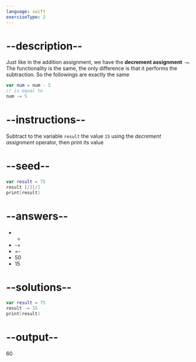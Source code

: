 ```yaml
---
language: swift
exerciseType: 2
---
```


# --description--

Just like in the addition assignment, we have the **decrement assignment** `-=`.
The functionality is the same, the only difference is that it performs the subtraction.
So the followings are exactly the same
```swift
var num = num - 5
// is equal to
num -= 5
```

# --instructions--

Subtract to the variable `result` the value `15` using the *decrement assignment* operator, then print its value

# --seed--

```swift
var result = 75
result [/][/]
print(result)
```

# --answers--

- - 
- -= 
- =- 
- 50
- 15

# --solutions--

```swift
var result = 75
result -= 15
print(result)
```

# --output--

60
